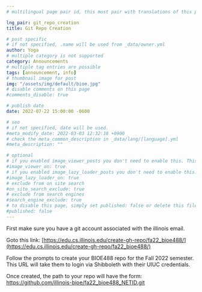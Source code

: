 ```yaml
---
# multilingual page pair id, this must pair with translations of this page. (This name must be unique)

lng_pair: git_repo_creation
title: Git Repo Creation

# post specific
# if not specified, .name will be used from _data/owner.yml
author: Yoga
# multiple category is not supported
category: Announcements
# multiple tag entries are possible
tags: [announcement, info]
# thumbnail image for post
img: "/assets/img/default/bioe.jpg"
# disable comments on this page
#comments_disable: true

# publish date
date: 2022-07-22 15:00:00 -0600

# seo
# if not specified, date will be used.
#meta_modify_date: 2022-03-03 12:32:10 +0900
# check the meta_common_description in _data/lang/[language].yml
#meta_description: ""

# optional
# if you enabled image_viewer_posts you don't need to enable this. This is only if image_viewer_posts = false
#image_viewer_on: true
# if you enabled image_lazy_loader_posts you don't need to enable this. This is only if image_lazy_loader_posts = false
#image_lazy_loader_on: true
# exclude from on site search
#on_site_search_exclude: true
# exclude from search engines
#search_engine_exclude: true
# to disable this page, simply set published: false or delete this file
#published: false
---
```


First make sure you have a git account associated with the illinois email.

Goto this link: [https://edu.cs.illinois.edu/create-gh-repo/fa22_bioe488/](https://edu.cs.illinois.edu/create-gh-repo/fa22_bioe488/)

Follow the prompts to create your BIOE488 repo for the Fall 2022 semester. This
URL will take them to login via Shibboleth with their UIUC credentials.

Once created, the path to your repo will have the form: https://github.com/illinois-bioe/fa22_bioe488_NETID.git
